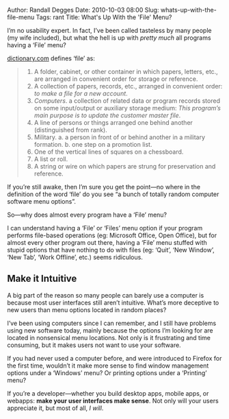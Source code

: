 Author: Randall Degges
Date: 2010-10-03 08:00
Slug: whats-up-with-the-file-menu
Tags: rant
Title: What's Up With the 'File' Menu?


I’m no usability expert. In fact, I’ve been called tasteless by many people (my
wife included), but what the hell is up with *pretty much* all programs having a
‘File’ menu?

[dictionary.com][] defines ‘file’ as:

> 1.  A folder, cabinet, or other container in which papers, letters, etc., are
>     arranged in convenient order for storage or reference.
> 2.  A collection of papers, records, etc., arranged in convenient order: *to
>     make a file for a new account*.
> 3.  *Computers*. a collection of related data or program records stored on
>     some input/output or auxiliary storage medium: *This program’s main
>     purpose is to update the customer master file*.
> 4.  A line of persons or things arranged one behind another (distinguished
>     from rank).
> 5.  Military. a. a person in front of or behind another in a military
>     formation. b. one step on a promotion list.
> 6.  One of the vertical lines of squares on a chessboard.
> 7.  A list or roll.
> 8.  A string or wire on which papers are strung for preservation and
>     reference.

If you’re still awake, then I’m sure you get the point—no where in the
definition of the word ‘file’ do you see “a bunch of totally random computer
software menu options”.

So—why does almost every program have a ‘File’ menu?

I can understand having a ‘File’ or ‘Files’ menu option if your program performs
file-based operations (eg: Microsoft Office, Open Office), but for almost every
other program out there, having a ‘File’ menu stuffed with stupid options that
have nothing to do with files (eg: ‘Quit’, ‘New Window’, ‘New Tab’, ‘Work
Offline’, etc.) seems ridiculous.


## Make it Intuitive

A big part of the reason so many people can barely use a computer is because
most user interfaces still aren’t intuitive. What’s more deceptive to new users
than menu options located in random places?

I’ve been using computers since I can remember, and I still have problems using
new software today, mainly because the options I’m looking for are located in
nonsensical menu locations. Not only is it frustrating and time consuming, but
it makes users not want to use your software.

If you had never used a computer before, and were introduced to Firefox for the
first time, wouldn’t it make more sense to find window management options under
a ‘Windows’ menu? Or printing options under a ‘Printing’ menu?

If you’re a developer—whether you build desktop apps, mobile apps, or webapps:
**make your user interfaces make sense**. Not only will your users appreciate
it, but most of all, *I will*.


  [dictionary.com]: http://dictionary.reference.com/
